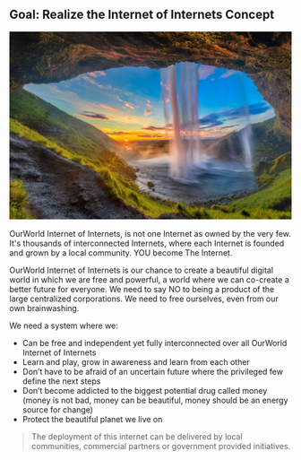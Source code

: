 
## **Goal: Realize the Internet of Internets Concept**

![image alt text](img/waterfall.png)

OurWorld Internet of Internets, is not one Internet as owned by the very few. It's thousands of interconnected Internets, where each Internet is founded and grown by a local community. YOU become The Internet.

OurWorld Internet of Internets is our chance to create a beautiful digital world in which we are free and powerful, a world where we can co-create a better future for everyone. We need to say NO to being a product of the large centralized corporations. We need to free ourselves, even from our own brainwashing.

We need a system where we:

* Can be free and independent yet fully interconnected over all OurWorld Internet of Internets
* Learn and play, grow in awareness and learn from each other
* Don’t have to be afraid of an uncertain future where the privileged few define the next steps
* Don’t become addicted to the biggest potential drug called money (money is not bad, money can be beautiful, money should be an energy source for change)
* Protect the beautiful planet we live on

> The deployment of this internet can be delivered by local communities, commercial partners or government provided initiatives.

